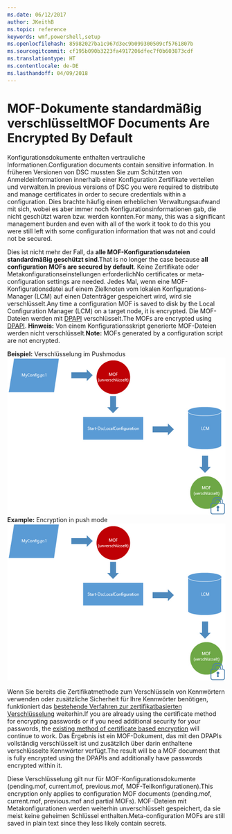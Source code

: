 ```yaml
---
ms.date: 06/12/2017
author: JKeithB
ms.topic: reference
keywords: wmf,powershell,setup
ms.openlocfilehash: 85982027ba1c967d3ec9b099300509cf5761807b
ms.sourcegitcommit: cf195b090b3223fa4917206dfec7f0b603873cdf
ms.translationtype: HT
ms.contentlocale: de-DE
ms.lasthandoff: 04/09/2018
---
```

# <a name="mof-documents-are-encrypted-by-default"></a><span data-ttu-id="86aee-102">MOF-Dokumente standardmäßig verschlüsselt</span><span class="sxs-lookup"><span data-stu-id="86aee-102">MOF Documents Are Encrypted By Default</span></span>

<span data-ttu-id="86aee-103">Konfigurationsdokumente enthalten vertrauliche Informationen.</span><span class="sxs-lookup"><span data-stu-id="86aee-103">Configuration documents contain sensitive information.</span></span> <span data-ttu-id="86aee-104">In früheren Versionen von DSC mussten Sie zum Schützten von Anmeldeinformationen innerhalb einer Konfiguration Zertifikate verteilen und verwalten.</span><span class="sxs-lookup"><span data-stu-id="86aee-104">In previous versions of DSC you were required to distribute and manage certificates in order to secure credentials within a configuration.</span></span> <span data-ttu-id="86aee-105">Dies brachte häufig einen erheblichen Verwaltungsaufwand mit sich, wobei es aber immer noch Konfigurationsinformationen gab, die nicht geschützt waren bzw. werden konnten.</span><span class="sxs-lookup"><span data-stu-id="86aee-105">For many, this was a significant management burden and even with all of the work it took to do this you were still left with some configuration information that was not and could not be secured.</span></span>

<span data-ttu-id="86aee-106">Dies ist nicht mehr der Fall, da **alle MOF-Konfigurationsdateien standardmäßig geschützt sind**.</span><span class="sxs-lookup"><span data-stu-id="86aee-106">That is no longer the case because **all configuration MOFs are secured by default**.</span></span> <span data-ttu-id="86aee-107">Keine Zertifikate oder Metakonfigurationseinstellungen erforderlich</span><span class="sxs-lookup"><span data-stu-id="86aee-107">No certificates or meta-configuration settings are needed.</span></span> <span data-ttu-id="86aee-108">Jedes Mal, wenn eine MOF-Konfigurationsdatei auf einem Zielknoten vom lokalen Konfigurations-Manager (LCM) auf einen Datenträger gespeichert wird, wird sie verschlüsselt.</span><span class="sxs-lookup"><span data-stu-id="86aee-108">Any time a configuration MOF is saved to disk by the Local Configuration Manager (LCM) on a target node, it is encrypted.</span></span> <span data-ttu-id="86aee-109">Die MOF-Dateien werden mit [DPAPI](https://msdn.microsoft.com/library/ms995355.aspx) verschlüsselt.</span><span class="sxs-lookup"><span data-stu-id="86aee-109">The MOFs are encrypted using [DPAPI](https://msdn.microsoft.com/library/ms995355.aspx).</span></span> <span data-ttu-id="86aee-110">**Hinweis:** Von einem Konfigurationsskript generierte MOF-Dateien werden nicht verschlüsselt.</span><span class="sxs-lookup"><span data-stu-id="86aee-110">**Note:** MOFs generated by a configuration script are not encrypted.</span></span>

<span data-ttu-id="86aee-111">**Beispiel:** Verschlüsselung im Pushmodus ![MOF-Verschlüsselung](../images/MOF_Encryption.jpg)</span><span class="sxs-lookup"><span data-stu-id="86aee-111">**Example:** Encryption in push mode ![MOF Encryption](../images/MOF_Encryption.jpg)</span></span>

<span data-ttu-id="86aee-112">Wenn Sie bereits die Zertifikatmethode zum Verschlüsseln von Kennwörtern verwenden oder zusätzliche Sicherheit für Ihre Kennwörter benötigen, funktioniert das [bestehende Verfahren zur zertifikatbasierten Verschlüsselung](https://msdn.microsoft.com/powershell/dsc/securemof) weiterhin.</span><span class="sxs-lookup"><span data-stu-id="86aee-112">If you are already using the certificate method for encrypting passwords or if you need additional security for your passwords, the [existing method of certificate based encryption](https://msdn.microsoft.com/powershell/dsc/securemof) will continue to work.</span></span> <span data-ttu-id="86aee-113">Das Ergebnis ist ein MOF-Dokument, das mit den DPAPIs vollständig verschlüsselt ist und zusätzlich über darin enthaltene verschlüsselte Kennwörter verfügt.</span><span class="sxs-lookup"><span data-stu-id="86aee-113">The result will be a MOF document that is fully encrypted using the DPAPIs and additionally have passwords encrypted within it.</span></span>

<span data-ttu-id="86aee-114">Diese Verschlüsselung gilt nur für MOF-Konfigurationsdokumente (pending.mof, current.mof, previous.mof, MOF-Teilkonfigurationen).</span><span class="sxs-lookup"><span data-stu-id="86aee-114">This encryption only applies to configuration MOF documents (pending.mof, current.mof, previous.mof and partial MOFs).</span></span> <span data-ttu-id="86aee-115">MOF-Dateien mit Metakonfigurationen werden weiterhin unverschlüsselt gespeichert, da sie meist keine geheimen Schlüssel enthalten.</span><span class="sxs-lookup"><span data-stu-id="86aee-115">Meta-configuration MOFs are still saved in plain text since they less likely contain secrets.</span></span>